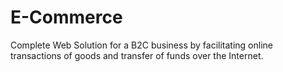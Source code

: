 # E-Commerce
Complete Web Solution for a B2C business by facilitating online transactions of goods and transfer of funds over the Internet.

